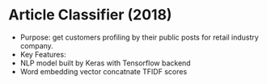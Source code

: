 # Article Classifier (2018)

- Purpose: get customers profiling by their public posts for retail industry company.
- Key Features:
 - NLP model built by Keras with Tensorflow backend
 - Word embedding vector concatnate TFIDF scores
